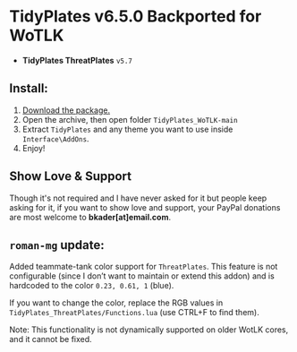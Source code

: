# TidyPlates v6.5.0 Backported for WoTLK

+ **TidyPlates ThreatPlates** `v5.7`

## Install:

1. [Download the package.](https://github.com/bkader/TidyPlates_WoTLK/archive/refs/heads/main.zip)
2. Open the archive, then open folder `TidyPlates_WoTLK-main`
3. Extract `TidyPlates` and any theme you want to use inside `Interface\AddOns`.
4. Enjoy!

## Show Love & Support

Though it's not required and I have never asked for it but people keep asking for it, if you want to show love and support, your PayPal donations are most welcome to **bkader[at]email.com**.

## `roman-mg` update:

Added teammate-tank color support for `ThreatPlates`. This feature is not configurable (since I don’t want to maintain or extend this addon) and is hardcoded to the color `0.23, 0.61, 1` (blue).

If you want to change the color, replace the RGB values in `TidyPlates_ThreatPlates/Functions.lua` (use CTRL+F to find them).

Note: This functionality is not dynamically supported on older WotLK cores, and it cannot be fixed.
